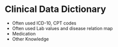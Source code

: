# Clinical Data Dictionary 
- Often used ICD-10, CPT codes
- Often used Lab values and disease relation map
- Medication
-  Other Knowledge 
